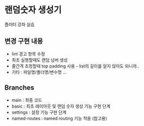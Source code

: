 # 랜덤숫자 생성기

플러터 강좌 실습

## 변경 구현 내용
- lint 경고 항목 수정
- 최초 실행할때도 랜덤 넘버 생성
- 줄간격 조정할때 top padding 사용 - list의 길이를 알지 않아도 되니까..
- 기타 : 파일명/폴더명/변수명 ...

## Branches

- main : 최종 코드
- basic : 최초 레이아웃 및 랜덤 숫자 생성 기능 구현 단계
- settings : 설정 기능 구현 단계
- named-routes : named routing 기능 적용 (참고용)